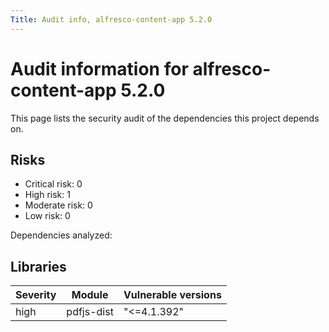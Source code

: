 ```yaml
---
Title: Audit info, alfresco-content-app 5.2.0
---
```


# Audit information for alfresco-content-app 5.2.0

This page lists the security audit of the dependencies this project depends on.

## Risks

- Critical risk: 0
- High risk: 1
- Moderate risk: 0
- Low risk: 0

Dependencies analyzed: 

## Libraries

| Severity | Module | Vulnerable versions |
| --- | --- | --- |
|high | pdfjs-dist | &#34;&lt;=4.1.392&#34; |


